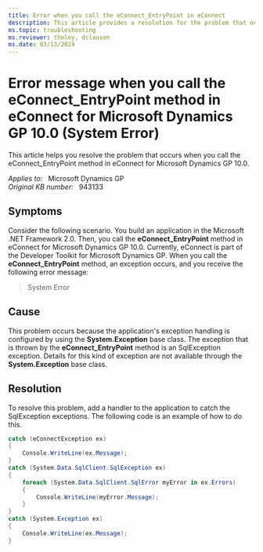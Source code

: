 ```yaml
---
title: Error when you call the eConnect_EntryPoint in eConnect
description: This article provides a resolution for the problem that occurs when you call the eConnect_EntryPoint method in eConnect for Microsoft Dynamics GP 10.0.
ms.topic: troubleshooting
ms.reviewer: theley, dclauson
ms.date: 03/13/2024
---
```

# Error message when you call the eConnect_EntryPoint method in eConnect for Microsoft Dynamics GP 10.0 (System Error)

This article helps you resolve the problem that occurs when you call the eConnect_EntryPoint method in eConnect for Microsoft Dynamics GP 10.0.

_Applies to:_ &nbsp; Microsoft Dynamics GP  
_Original KB number:_ &nbsp; 943133

## Symptoms

Consider the following scenario. You build an application in the Microsoft .NET Framework 2.0. Then, you call the **eConnect_EntryPoint** method in eConnect for Microsoft Dynamics GP 10.0. Currently, eConnect is part of the Developer Toolkit for Microsoft Dynamics GP. When you call the **eConnect_EntryPoint** method, an exception occurs, and you receive the following error message:

> System Error

## Cause

This problem occurs because the application's exception handling is configured by using the **System.Exception** base class. The exception that is thrown by the **eConnect_EntryPoint** method is an SqlException exception. Details for this kind of exception are not available through the **System.Exception** base class.

## Resolution

To resolve this problem, add a handler to the application to catch the SqlException exceptions. The following code is an example of how to do this.

```csharp
catch (eConnectException ex)
{ 
    Console.WriteLine(ex.Message); 
}
catch (System.Data.SqlClient.SqlException ex) 
{ 
    foreach (System.Data.SqlClient.SqlError myError in ex.Errors) 
    { 
        Console.WriteLine(myError.Message); 
    } 
} 
catch (System.Exception ex) 
{ 
    Console.WriteLine(ex.Message);
}
```
